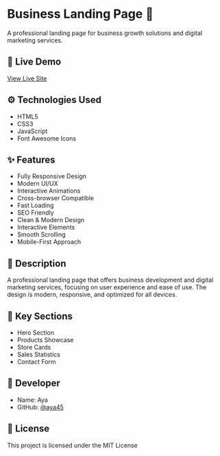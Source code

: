 # Business Landing Page 🚀

A professional landing page for business growth solutions and digital marketing services.

## 🔴 Live Demo
[View Live Site](https://aya45.github.io/business-landing-page)

## ⚙️ Technologies Used
- HTML5
- CSS3
- JavaScript
- Font Awesome Icons

## ✨ Features
- Fully Responsive Design
- Modern UI/UX
- Interactive Animations
- Cross-browser Compatible
- Fast Loading
- SEO Friendly
- Clean & Modern Design
- Interactive Elements
- Smooth Scrolling
- Mobile-First Approach

## 📝 Description
A professional landing page that offers business development and digital marketing services, focusing on user experience and ease of use. The design is modern, responsive, and optimized for all devices.

## 🎯 Key Sections
- Hero Section
- Products Showcase
- Store Cards
- Sales Statistics
- Contact Form

## 👤 Developer
- Name: Aya
- GitHub: [@aya45](https://github.com/aya45)

## 📄 License
This project is licensed under the MIT License
